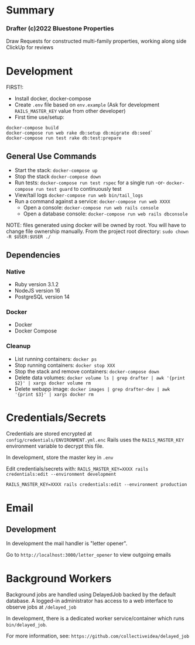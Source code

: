 # Summary

### Drafter (c)2022 Bluestone Properties

Draw Requests for constructed multi-family properties, working along side ClickUp for reviews

# Development 

FIRST!:
* Install docker, docker-compose
* Create `.env` file based on `env.example` (Ask for development `RAILS_MASTER_KEY` value from other developer)
* First time use/setup:
```
docker-compose build
docker-compose run web rake db:setup db:migrate db:seed`
docker-compose run test rake db:test:prepare
```

## General Use Commands

* Start the stack: `docker-compose up`
* Stop the stack `docker-compose down`
* Run tests: `docker-compose run test rspec` for a single run -or- `docker-compose run test guard` to continuously test
* View/tail logs `docker-compose run web bin/tail_logs`
* Run a command against a service: `docker-compose run web XXXX`
  * Open a console: `docker-compose run web rails console`
  * Open a database console: `docker-compose run web rails dbconsole`

NOTE: files generated using docker will be owned by root. You will have to change file ownership manually.
From the project root directory: `sudo chown -R $USER:$USER ./`

## Dependencies

### Native

* Ruby version 3.1.2
* NodeJS version 16
* PostgreSQL version 14

### Docker

* Docker
* Docker Compose

### Cleanup

* List running containers: `docker ps`
* Stop running containers: `docker stop XXX`
* Stop the stack and remove containers: `docker-compose down`
* Delete data volumes: `docker volume ls | grep drafter | awk '{print $2}' | xargs docker volume rm`
* Delete webapp image: `docker images | grep drafter-dev | awk '{print $3}' | xargs docker rm`

# Credentials/Secrets

Credentials are stored encrypted at `config/credentials/ENVIRONMENT.yml.enc`
Rails uses the `RAILS_MASTER_KEY` environment variable to decrypt this file.

In development, store the master key in `.env`

Edit credentials/secrets with:
`RAILS_MASTER_KEY=XXXX rails credentials:edit --environment development`

`RAILS_MASTER_KEY=XXXX rails credentials:edit --environment production`

# Email

## Development

In development the mail handler is "letter opener".

Go to `http://localhost:3000/letter_opener` to view outgoing emails

# Background Workers

Background jobs are handled using DelayedJob backed by the default database.
A logged-in administrator has access to a web interface to observe jobs at `/delayed_job`

In development, there is a dedicated worker service/container which runs `bin/delayed_job`.

For more information, see: `https://github.com/collectiveidea/delayed_job`

